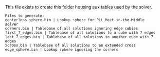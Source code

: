 This file exists to create this folder housing aux tables used by the solver.

```
Files to generate:
centerless_sphere.bin | Lookup sphere for PLL Meet-in-the-Middle solver
corners.bin | Tablebase of all solutions ignoring edge cubies
first_7_edges.bin | Tablebase of all solutions to a cube with 7 edges
last_7_edges.bin | Tablebase of all solutions to another cube with 7 edges
xcross.bin | Tablebase of all solutions to an extended cross
edge_sphere.bin | Lookup sphere ignoring the corners
```
